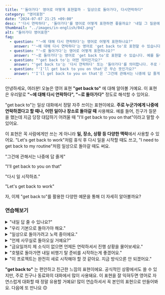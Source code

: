 ```yaml
---
title: "'돌아가다' 영어로 어떻게 표현할까 - 일상으로 돌아가다, 다시연락하다"
category: "영어표현"
date: "2024-07-07 21:25 +09:00"
desc: "'다시 연락하다', '돌아가다'를 영어로 어떻게 표현하면 좋을까요? '내일 그 질문에 대해 다시 연락드릴게요.', '이제 수업으로 돌아가야 할 시간이에요.' 등을 영어로 표현하는 법을 배워봅시다. 다양한 예문을 통해서 연습하고 본인의 표현으로 만들어 보세요."
thumbnail: "../images/in-english/043.png"
alt: "돌아가다 영어표현"
faq:
  - question: "'~에 대해 다시 연락하다'는 영어로 어떻게 표현하나요?"
    answer: "'~에 대해 다시 연락하다'는 영어로 'get back to'로 표현할 수 있습니다. 예를 들어, '그건에 관해서는 나중에 답 줄게'는 'I'll get back to you on that'로 말할 수 있습니다."
  - question: "'~로 돌아가다'는 영어로 어떻게 표현하나요?"
    answer: "'~로 돌아가다'는 영어로 'get back to'로 표현할 수 있습니다. 예를 들어, '다시 일 시작하죠.'는 'Let's get back to work'로 말할 수 있습니다."
  - question: "'get back to'는 어떤 의미인가요?"
    answer: "'get back to'는 '다시 연락하다' 또는 '돌아가다'를 의미합니다. 주로 누군가에게 나중에 다시 연락하겠다고 할 때나, 어떤 일이나 장소로 돌아갈 때 사용합니다."
  - question: "'I'll get back to you on that'은 무슨 뜻인가요?"
    answer: "'I'll get back to you on that'은 '그건에 관해서는 나중에 답 줄게'라는 뜻입니다. 질문이나 요청에 대해 당장 답변하기 어려울 때 나중에 다시 연락하겠다는 의미로 사용합니다."
---
```


안녕하세요, 여러분! 오늘은 영어 표현 **"get back to"** 에 대해 알아볼 거예요. 이 표현은 우리말로 **"~에 대해 다시 연락하다", "~로 돌아가다"** 정도로 해석할 수 있어요.

"get back to"는 일상 대화에서 정말 자주 쓰이는 표현이에요. **주로 누군가에게 나중에 연락하겠다고 할 때나, 어떤 일이나 장소로 돌아갈 때** 사용해요. 예를 들어, 친구가 질문을 했는데 지금 당장 대답하기 어려울 때 "I'll get back to you on that"이라고 말할 수 있어요.

이 표현은 꼭 사람에게만 쓰는 게 아니라 **일, 장소, 상황 등 다양한 맥락**에서 사용할 수 있어요. "Let's get back to work"처럼 휴식 후 다시 일을 시작할 때도 쓰고, "I need to get back to my routine"처럼 일상으로 돌아갈 때도 써요.

"그건에 관해서는 나중에 답 줄게"

"I'll get back to you on that"

"다시 일 시작하죠."

"Let's get back to work"

자, 이제 "get back to"를 활용한 다양한 예문을 통해 더 자세히 알아볼까요?

### 연습해보기

<details>
<summary>"내일 답 줄 수 있나요?"</summary>
<span>"Can you get back to me tomorrow?"</span>
</details>

<details>
<summary>"우리 기본으로 돌아가야 해요."</summary>
<span>"We need to get back to the basics."</span>
</details>

<details>
<summary>"일상으로 돌아가려고 노력 중이에요."</summary>
<span>"I'm trying to get back to my routine."</span>
</details>

<details>
<summary>"언제 사무실로 돌아오실 거예요?"</summary>
<span>"When will you get back to the office?"</span>
</details>

<details>
<summary>"금요일까지 제 소식이 없으면 언제든 연락하셔서 진행 상황을 물어보세요."</summary>
<span>"If you don't hear from me by Friday, feel free to get back to me and ask for an update."</span>
</details>

<details>
<summary>"호텔로 돌아가면 내일 비행기 탈 준비를 시작하는게 좋겠어요."</summary>
<span>"Once we get back to the hotel, we should start packing for our flight tomorrow."</span>
</details>

<details>
<summary>"이 프로젝트는 완전히 새로 시작해야 할 것 같아요. 지금 방식으론 안 되겠어요."</summary>
<span>"We really need to get back to the drawing board on this project; our current approach just isn't working."</span>
</details>

**"get back to"** 는 편안하고 친근한 느낌의 표현이에요. 공식적인 상황에서도 쓸 수 있지만, 주로 친구나 동료와의 대화에서 많이 사용돼요. 이 표현을 잘 익혀두면 영어로 자연스럽게 대화할 때 정말 유용할 거예요! 많이 연습하셔서 꼭 본인의 표현으로 만들어봐요. 다음에 또 만나요 😊
